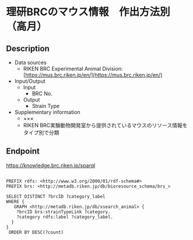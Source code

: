 # 理研BRCのマウス情報　作出方法別（高月）

## Description

- Data sources
     - RIKEN BRC Experimental Animal Division: [https://mus.brc.riken.jp/en/](https://mus.brc.riken.jp/en/)
- Input/Output
     -  Input
        - BRC No.
    - Output
        - Strain Type
- Supplementary information
     - ×××
     - RIKEN BRC実験動物開発室から提供されているマウスのリソース情報をタイプ別で分類


## Endpoint

https://knowledge.brc.riken.jp/sparql

```sparql

PREFIX rdfs: <http://www.w3.org/2000/01/rdf-schema#>
PREFIX brs: <http://metadb.riken.jp/db/bioresource_schema/brs_>

SELECT DISTINCT ?brcID ?category_label 
WHERE {
   GRAPH <http://metadb.riken.jp/db/xsearch_animal> { 
    ?brcID brs:strainTypeLink ?category.
    ?category rdfs:label ?category_label.
  }
} 
 ORDER BY DESC(?count)
```